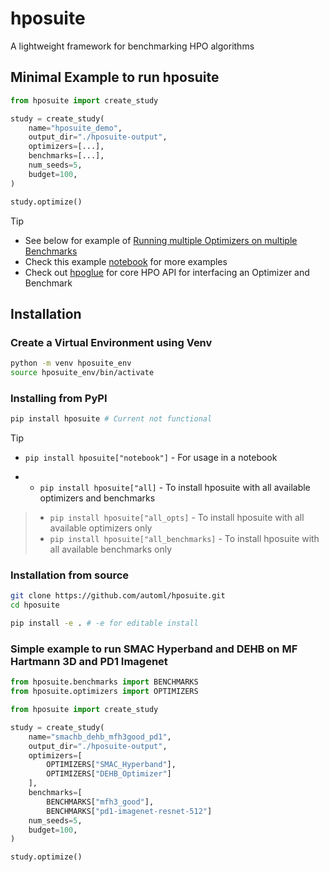 # hposuite
A lightweight framework for benchmarking HPO algorithms

## Minimal Example to run hposuite

```python
from hposuite import create_study

study = create_study(
    name="hposuite_demo",
    output_dir="./hposuite-output",
    optimizers=[...],
    benchmarks=[...],
    num_seeds=5,
    budget=100,
)

study.optimize()
```

> [!TIP]
> * See below for example of [Running multiple Optimizers on multiple Benchmarks](#Simple-example-to-run-SMAC-Hyperband-and-DEHB-on-MF-Hartmann-3D-and-PD1-Imagenet)
> * Check this example [notebook](examples/hposuite_demo.ipynb) for more examples
> * Check out [hpoglue](https://github.com/automl/hpoglue) for core HPO API for interfacing an Optimizer and Benchmark

## Installation

### Create a Virtual Environment using Venv
```bash
python -m venv hposuite_env
source hposuite_env/bin/activate
```
### Installing from PyPI

```bash
pip install hposuite # Current not functional
```

> [!TIP]
> * `pip install hposuite["notebook"]` - For usage in a notebook
* * `pip install hposuite["all]` - To install hposuite with all available optimizers and benchmarks
> * `pip install hposuite["all_opts]` - To install hposuite with all available optimizers only
> * `pip install hposuite["all_benchmarks]` - To install hposuite with all available benchmarks only

### Installation from source

```bash
git clone https://github.com/automl/hposuite.git
cd hposuite

pip install -e . # -e for editable install
```


### Simple example to run SMAC Hyperband and DEHB on MF Hartmann 3D and PD1 Imagenet

```python
from hposuite.benchmarks import BENCHMARKS
from hposuite.optimizers import OPTIMIZERS

from hposuite import create_study

study = create_study(
    name="smachb_dehb_mfh3good_pd1",
    output_dir="./hposuite-output",
    optimizers=[
        OPTIMIZERS["SMAC_Hyperband"],
        OPTIMIZERS["DEHB_Optimizer"]
    ],
    benchmarks=[
        BENCHMARKS["mfh3_good"],
        BENCHMARKS["pd1-imagenet-resnet-512"]
    num_seeds=5,
    budget=100,
)

study.optimize()

```